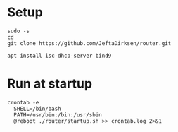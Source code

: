 # Setup

    sudo -s
    cd
    git clone https://github.com/JeftaDirksen/router.git

    apt install isc-dhcp-server bind9


# Run at startup

    crontab -e
      SHELL=/bin/bash
      PATH=/usr/bin:/bin:/usr/sbin
      @reboot ./router/startup.sh >> crontab.log 2>&1
